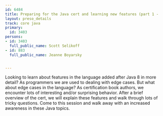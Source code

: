 ---
id: 6484
title: Preparing for the Java cert and learning new features (part 1 - Java 9 to 11)
layout: preso_details
track: core java
primary:
  id: 3403
persons:
- id: 3403
  full_public_name: Scott Selikoff
- id: 883
  full_public_name: Jeanne Boyarsky

---
Looking to learn about features in the language added after Java 8 in more detail? As programmers we are used to dealing with edge cases. But what about edge cases in the language? As certification book authors, we encounter lots of interesting and/or surprising behavior.  After a brief overview of the cert, we will explain these features and walk through lots of tricky questions. Come to this session and walk away with an increased awareness in these Java topics.
